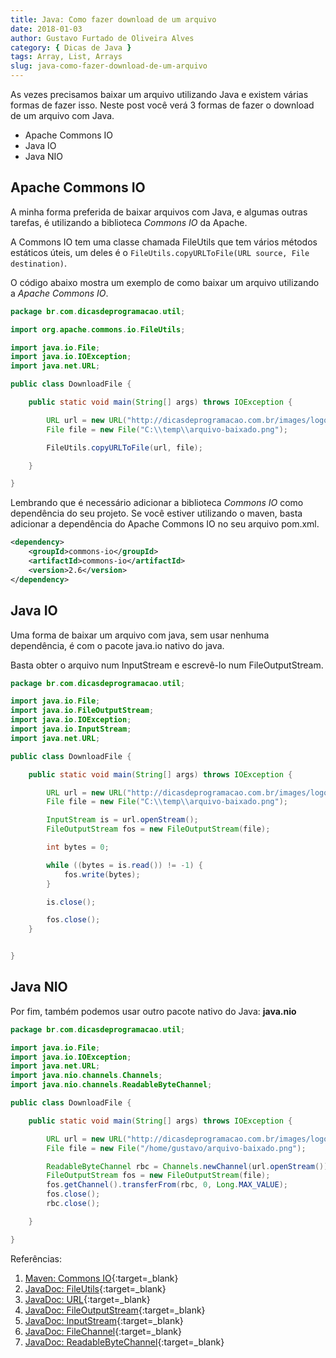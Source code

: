 ```yaml
---
title: Java: Como fazer download de um arquivo
date: 2018-01-03
author: Gustavo Furtado de Oliveira Alves
category: { Dicas de Java }
tags: Array, List, Arrays
slug: java-como-fazer-download-de-um-arquivo
---
```


As vezes precisamos baixar um arquivo utilizando Java e existem várias formas de fazer isso.
Neste post você verá 3 formas de fazer o download de um arquivo com Java.

- Apache Commons IO
- Java IO
- Java NIO

## Apache Commons IO

A minha forma preferida de baixar arquivos com Java, e algumas outras tarefas,
é utilizando a biblioteca _Commons IO_ da Apache.

A Commons IO tem uma classe chamada FileUtils que tem vários métodos estáticos úteis,
um deles é o ```FileUtils.copyURLToFile(URL source, File destination)```.

O código abaixo mostra um exemplo de como baixar um arquivo utilizando a _Apache Commons IO_.

```java
package br.com.dicasdeprogramacao.util;

import org.apache.commons.io.FileUtils;

import java.io.File;
import java.io.IOException;
import java.net.URL;

public class DownloadFile {

    public static void main(String[] args) throws IOException {

        URL url = new URL("http://dicasdeprogramacao.com.br/images/logo-java.png");
        File file = new File("C:\\temp\\arquivo-baixado.png");

        FileUtils.copyURLToFile(url, file);

    }

}

```

Lembrando que é necessário adicionar a biblioteca _Commons IO_
como dependência do seu projeto.
Se você estiver utilizando o maven, basta adicionar a dependência do Apache Commons IO no seu arquivo pom.xml.

```xml
<dependency>
    <groupId>commons-io</groupId>
    <artifactId>commons-io</artifactId>
    <version>2.6</version>
</dependency>
```

## Java IO

Uma forma de baixar um arquivo com java, sem usar nenhuma dependência,
é com o pacote java.io nativo do java.

Basta obter o arquivo num InputStream e escrevê-lo num FileOutputStream.

```java
package br.com.dicasdeprogramacao.util;

import java.io.File;
import java.io.FileOutputStream;
import java.io.IOException;
import java.io.InputStream;
import java.net.URL;

public class DownloadFile {

    public static void main(String[] args) throws IOException {

        URL url = new URL("http://dicasdeprogramacao.com.br/images/logo-java.png");
        File file = new File("C:\\temp\\arquivo-baixado.png");

        InputStream is = url.openStream();
        FileOutputStream fos = new FileOutputStream(file);

        int bytes = 0;

        while ((bytes = is.read()) != -1) {
            fos.write(bytes);
        }

        is.close();

        fos.close();
    }


}
```

## Java NIO

Por fim, também podemos usar outro pacote nativo do Java: **java.nio**

```java
package br.com.dicasdeprogramacao.util;

import java.io.File;
import java.io.IOException;
import java.net.URL;
import java.nio.channels.Channels;
import java.nio.channels.ReadableByteChannel;

public class DownloadFile {

    public static void main(String[] args) throws IOException {

        URL url = new URL("http://dicasdeprogramacao.com.br/images/logo-java.png");
        File file = new File("/home/gustavo/arquivo-baixado.png");

        ReadableByteChannel rbc = Channels.newChannel(url.openStream());
        FileOutputStream fos = new FileOutputStream(file);
        fos.getChannel().transferFrom(rbc, 0, Long.MAX_VALUE);
        fos.close();
        rbc.close();

    }

}
```

Referências:

1. [Maven: Commons IO](https://mvnrepository.com/artifact/org.apache.commons/commons-io){:target=\_blank}
2. [JavaDoc: FileUtils](https://commons.apache.org/proper/commons-io/javadocs/api-2.6/org/apache/commons/io/FileUtils.html){:target=\_blank}
3. [JavaDoc: URL](https://docs.oracle.com/javase/8/docs/api/java/net/URL.html){:target=\_blank}
4. [JavaDoc: FileOutputStream](https://docs.oracle.com/javase/8/docs/api/java/io/FileOutputStream.html){:target=\_blank}
5. [JavaDoc: InputStream](https://docs.oracle.com/javase/8/docs/api/java/io/InputStream.html){:target=\_blank}
6. [JavaDoc: FileChannel](https://docs.oracle.com/javase/8/docs/api/java/nio/channels/FileChannel.html){:target=\_blank}
7. [JavaDoc: ReadableByteChannel](https://docs.oracle.com/javase/8/docs/api/java/nio/channels/ReadableByteChannel.html){:target=\_blank}
